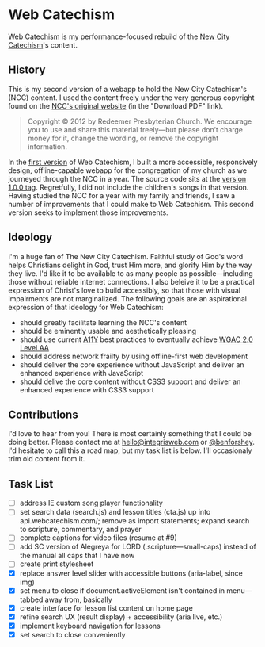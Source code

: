 # Web Catechism

[Web Catechism](https://www.webcatechism.com/) is my performance-focused rebuild of the [New City Catechism](http://newcitycatechism.com/books/)'s content.

## History

This is my second version of a webapp to hold the New City Catechism's (NCC) content. I used the content freely under the very generous copyright found on the [NCC's original website](https://web-beta.archive.org/web/20161002183022/http://www.newcitycatechism.com:80/home.php) (in the "Download PDF" link).

> Copyright © 2012 by Redeemer Presbyterian Church.
> We encourage you to use and share this material freely—but please don’t charge money for it, change the wording, or remove the copyright information.

In the [first version](https://web-beta.archive.org/web/20161108165723/http://webcatechism.com/1) of Web Catechism, I built a more accessible, responsively design, offline-capable webapp for the congregation of my church as we journeyed through the NCC in a year. The source code sits at the [version 1.0.0 tag](https://github.com/benforshey/webcatechism/releases/tag/v1.0.0). Regretfully, I did not include the children's songs in that version. Having studied the NCC for a year with my family and friends, I saw a number of improvements that I could make to Web Catechism. This second version seeks to implement those improvements.

## Ideology

I'm a huge fan of The New City Catechism. Faithful study of God's word helps Christians delight in God, trust Him more, and glorify Him by the way they live. I'd like it to be available to as many people as possible—including those without reliable internet connections. I also beleive it to be a practical expression of Christ's love to build accessibly, so that those with visual impairments are not marginalized. The following goals are an aspirational expression of that ideology for Web Catechism:

* should greatly facilitate learning the NCC's content
* should be eminently usable and aesthetically pleasing
* should use current [A11Y](http://a11yproject.com/) best practices to eventually achieve [WGAC 2.0 Level AA](https://www.w3.org/WAI/WCAG20/quickref/)
* should address network frailty by using offline-first web development
* should deliver the core experience without JavaScript and deliver an enhanced experience with JavaScript
* should delive the core content without CSS3 support and deliver an enhanced experience with CSS3 support

## Contributions

I'd love to hear from you! There is most certainly something that I could be doing better. Please contact me at <hello@integrisweb.com> or [@benforshey](https://twitter.com/BenForshey). I'd hesitate to call this a road map, but my task list is below. I'll occasionaly trim old content from it.

## Task List

- [ ] address IE custom song player functionality
- [ ] set search data (search.js) and lesson titles (cta.js) up into api.webcatechism.com/; remove as import statements; expand search to scripture, commentary, and prayer
- [ ] complete captions for video files (resume at #9)
- [ ] add SC version of Alegreya for LORD (.scripture—small-caps) instead of the manual all caps that I have now
- [ ] create print stylesheet
- [x] replace answer level slider with accessible buttons (aria-label, since img)
- [x] set menu to close if document.activeElement isn't contained in menu—tabbed away from, basically
- [x] create interface for lesson list content on home page
- [x] refine search UX (result display) + accessibility (aria live, etc.)
- [x] implement keyboard navigation for lessons
- [x] set search to close conveniently

